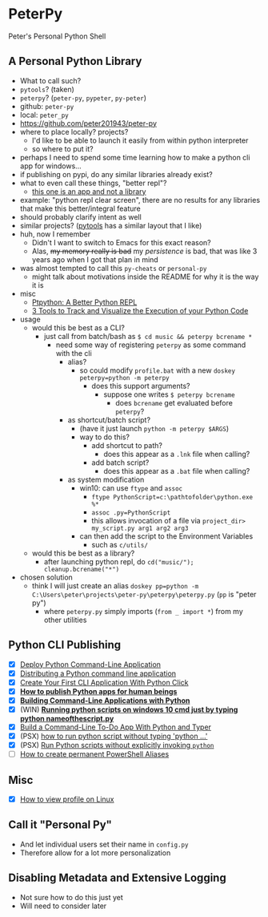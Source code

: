 
# PeterPy

Peter's Personal Python Shell

## A Personal Python Library
- What to call such?
- `pytools`? (taken)
- `peterpy`? (`peter-py`, `pypeter`, `py-peter`)
- github: `peter-py`
- local: `peter_py`
- https://github.com/peter201943/peter-py
- where to place locally? projects?
  - I'd like to be able to launch it easily from within python interpreter
  - so where to put it?
- perhaps I need to spend some time learning how to make a python cli app for windows...
- if publishing on pypi, do any similar libraries already exist?
- what to even call these things, "better repl"?
  - [this one is an app and not a library](https://github.com/prompt-toolkit/ptpython)
- example: "python repl clear screen", there are no results for any libraries that make this better/integral feature
- should probably clarify intent as well
- similar projects? ([pytools](https://github.com/inducer/pytools) has a similar layout that I like)
- huh, now I remember
  - Didn't I want to switch to Emacs for this exact reason?
  - Alas, ~~my memory really is bad~~ my *persistence* is bad, that was like 3 years ago when I got that plan in mind
- was almost tempted to call this `py-cheats` or `personal-py`
  - might talk about motivations inside the README for why it is the way it is
- misc
  - [Ptpython: A Better Python REPL](https://towardsdatascience.com/ptpython-a-better-python-repl-6e21df1eb648)
  - [3 Tools to Track and Visualize the Execution of your Python Code](https://towardsdatascience.com/3-tools-to-track-and-visualize-the-execution-of-your-python-code-666a153e435e)
- usage
  - would this be best as a CLI?
    - just call from batch/bash as `$ cd music && peterpy bcrename *`
      - need some way of registering `peterpy` as some command with the cli
        - alias?
          - so could modify `profile.bat` with a new `doskey peterpy=python -m peterpy`
            - does this support arguments?
              - suppose one writes `$ peterpy bcrename`
                - does `bcrename` get evaluated before `peterpy`?
        - as shortcut/batch script?
          - (have it just launch `python -m peterpy $ARGS`)
          - way to do this?
            - add shortcut to path?
              - does this appear as a `.lnk` file when calling?
            - add batch script?
              - does this appear as a `.bat` file when calling?
        - as system modification
          - win10: can use `ftype` and `assoc`
            - `ftype PythonScript=c:\pathtofolder\python.exe %*`
            - `assoc .py=PythonScript`
            - this allows invocation of a file via `project_dir> my_script.py arg1 arg2 arg3`
          - can then add the script to the Environment Variables
            - such as `c/utils/`
  - would this be best as a library?
    - after launching python repl, do `cd("music/"); cleanup.bcrename("*")`
- chosen solution
  - think I will just create an alias `doskey pp=python -m C:\Users\peter\projects\peter-py\peterpy\peterpy.py` (`pp` is "peter py")
    - where `peterpy.py` simply imports (`from _ import *`) from my other utilities

## Python CLI Publishing
- [x] [Deploy Python Command-Line Application](https://stackoverflow.com/questions/41453530/deploy-python-command-line-application)
- [x] [Distributing a Python command line application](https://gehrcke.de/2014/02/distributing-a-python-command-line-application/)
- [x] [Create Your First CLI Application With Python Click](https://betterprogramming.pub/python-click-building-your-first-command-line-interface-application-6947d5319ef7)
- [x] **[How to publish Python apps for human beings](https://gist.github.com/ForgottenUmbrella/ce6ecd8983e76f6d8ef47e07240eb4ac)**
- [x] **[Building Command-Line Applications with Python](https://dev.to/wangonya/building-command-line-applications-with-python-5l4)**
- [x] (WIN) **[Running python scripts on windows 10 cmd just by typing python nameofthescript.py](https://stackoverflow.com/questions/59832392/running-python-scripts-on-windows-10-cmd-just-by-typing-python-nameofthescript-p)**
- [x] [Build a Command-Line To-Do App With Python and Typer](https://realpython.com/python-typer-cli/)
- [x] (PSX) [how to run python script without typing 'python ...'](https://stackoverflow.com/questions/4993621/how-to-run-python-script-without-typing-python)
- [x] (PSX) [Run Python scripts without explicitly invoking `python`](https://superuser.com/questions/828737/run-python-scripts-without-explicitly-invoking-python)
- [ ] [How to create permanent PowerShell Aliases](https://stackoverflow.com/questions/24914589/how-to-create-permanent-powershell-aliases)

## Misc
- [x] [How to view profile on Linux](https://askubuntu.com/questions/886483/how-to-view-profile-on-linux)

## Call it "Personal Py"
- And let individual users set their name in `config.py`
- Therefore allow for a lot more personalization

## Disabling Metadata and Extensive Logging
- Not sure how to do this just yet
- Will need to consider later

